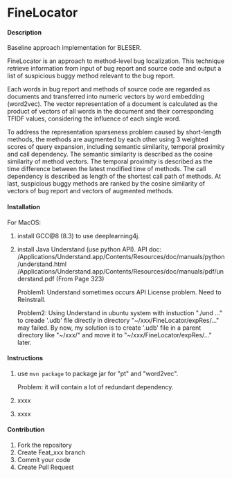 # FineLocator

#### Description

Baseline approach implementation for BLESER.

FineLocator is an approach to method-level bug localization. This technique retrieve information from input of bug report and source code and output a list of suspicious buggy method relevant to the bug report. 

Each words in bug report and methods of source code are regarded as documents and transferred into numeric vectors by word embedding (word2vec). The vector representation of a document is calculated as the product of vectors of all words in the document and their corresponding TFIDF values, considering the influence of each single word.

To address the representation sparseness problem caused by short-length methods, the methods are augmented by each other using 3 weighted scores of query expansion, including semantic similarity, temporal proximity and call dependency. The semantic similarity is described as the cosine similarity of method vectors. The temporal proximity is described as the time difference between the latest modified time of methods. The call dependency is described as length of the shortest call path of methods. At last, suspicious buggy methods are ranked by the cosine similarity of vectors of bug report and vectors of augmented methods.

#### Installation

For MacOS:
1. install GCC@8 (8.3) to use deeplearning4j.

2. install Java Understand (use python API).
   API doc: 
   /Applications/Understand.app/Contents/Resources/doc/manuals/python/understand.html
   /Applications/Understand.app/Contents/Resources/doc/manuals/pdf/understand.pdf  (From Page 323)
   
   Problem1: Understand sometimes occurs API License problem. Need to Reinstrall.
   
   Problem2: Using Understand in ubuntu system with instuction "./und …" to creade '.udb' file directly in directory "~/xxx/FineLocator/expRes/…" may failed. By now, my solution is to create '.udb' file in a parent directory like "~/xxx/" and move it to "~/xxx/FineLocator/expRes/…" later.
#### Instructions
1. use `mvn package` to package jar for "pt" and "word2vec".

   Problem: it will contain a lot of redundant dependency.

2. xxxx

3. xxxx

#### Contribution

1. Fork the repository
2. Create Feat_xxx branch
3. Commit your code
4. Create Pull Request

